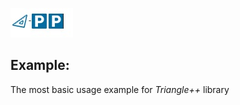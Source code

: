 ![triangle-PP's logo](../triangle-PP-sm.jpg) 
<!-- img src="../triangle-PP-sm.jpg" alt="triangle-PP's logo" width="160"/ -->
## Example:

The most basic usage example for *Triangle++* library
